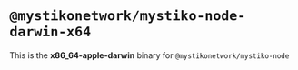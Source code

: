 # `@mystikonetwork/mystiko-node-darwin-x64`

This is the **x86_64-apple-darwin** binary for `@mystikonetwork/mystiko-node`
